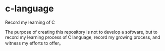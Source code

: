 # c-language
Record my learning of C

  The purpose of creating this repository is not to develop a software, but 
to record my learning process of C language, record my growing process, 
and witness my efforts to offer。
